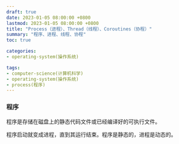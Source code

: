 ```yaml
---
draft: true
date: 2023-01-05 08:00:00 +0800
lastmod: 2023-01-05 08:00:00 +0800
title: "Process（进程）、Thread（线程）、Coroutines（协程）"
summary: "程序、进程、线程、协程"
toc: true

categories:
- operating-system(操作系统)

tags:
- computer-science(计算机科学)
- operating-system(操作系统)
- process(程序)
---
```


### 程序

程序是存储在磁盘上的静态代码文件或已经编译好的可执行文件。

程序启动就变成进程，直到其运行结束。程序是静态的，进程是动态的。